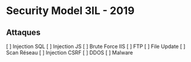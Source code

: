 # Security Model 3IL - 2019
## Attaques
[ ] Injection SQL
[ ] Injection JS
[ ] Brute Force IIS
[ ] FTP
[ ] File Update
[ ] Scan Réseau
[ ] Injection CSRF
[ ] DDOS
[ ] Malware
